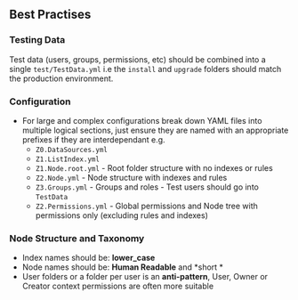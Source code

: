 ## Best Practises


### Testing Data

Test data (users, groups, permissions, etc) should be combined into a single `test/TestData.yml` i.e the `install` and `upgrade` folders should match the production environment. 

### Configuration

* For large and complex configurations break down YAML files into multiple logical sections, just ensure they are named with an appropriate prefixes if they are interdependant e.g. 
  * `Z0.DataSources.yml`
  * `Z1.ListIndex.yml`
  * `Z1.Node.root.yml` - Root folder structure with no indexes or rules
  * `Z2.Node.yml` - Node structure with indexes and rules
  * `Z3.Groups.yml` - Groups and roles - Test users should go into `TestData`
  * `Z2.Permissions.yml` - Global permissions and Node tree with permissions only (excluding rules and indexes)

### Node Structure and Taxonomy

* Index names should be: **lower_case**  
* Node names should be: **Human Readable** and *short  *
* User folders or a folder per user is an **anti-pattern**, User, Owner or Creator context permissions are often more suitable  
